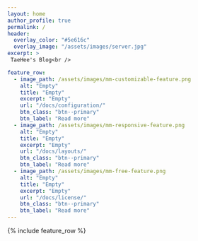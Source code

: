 ```yaml
---
layout: home
author_profile: true
permalink: /
header:
  overlay_color: "#5e616c"
  overlay_image: "/assets/images/server.jpg"
excerpt: >
 TaeHee's Blog<br />

feature_row:
  - image_path: /assets/images/mm-customizable-feature.png
    alt: "Empty"
    title: "Empty"
    excerpt: "Empty"
    url: "/docs/configuration/"
    btn_class: "btn--primary"
    btn_label: "Read more"
  - image_path: /assets/images/mm-responsive-feature.png
    alt: "Empty"
    title: "Empty"
    excerpt: "Empty"
    url: "/docs/layouts/"
    btn_class: "btn--primary"
    btn_label: "Read more"
  - image_path: /assets/images/mm-free-feature.png
    alt: "Empty"
    title: "Empty"
    excerpt: "Empty"
    url: "/docs/license/"
    btn_class: "btn--primary"
    btn_label: "Read more"      
---
```


{% include feature_row %}